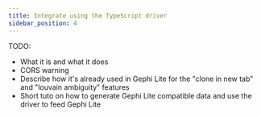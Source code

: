 ```yaml
---
title: Integrate using the TypeScript driver
sidebar_position: 4
---
```


TODO:
- What it is and what it does
- CORS warning
- Describe how it's already used in Gephi Lite for the "clone in new tab" and "louvain ambiguity" features 
- Short tuto on how to generate Gephi Lite compatible data and use the driver to feed Gephi Lite
